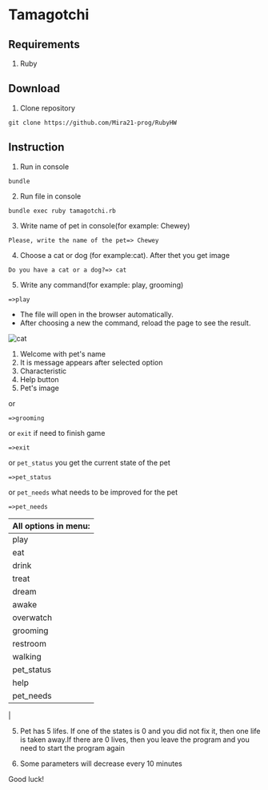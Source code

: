 # Tamagotchi

## Requirements


1. Ruby 

## Download
1. Clone repository 
```
git clone https://github.com/Mira21-prog/RubyHW
```
## Instruction
1. Run in console
```
bundle 
```
2. Run file in console 
```
bundle exec ruby tamagotchi.rb
```
3. Write name of pet in console(for example: Chewey)

```
Please, write the name of the pet=> Chewey
```
4. Choose a cat or dog (for example:cat). After thet you get image 

```
Do you have a cat or a dog?=> cat
```

5.  Write any command(for example: play, grooming) 

```
=>play
```
- The file will open in the browser automatically. 
- After choosing a new the command, reload the page to see the result.

![cat](http://dl3.joxi.net/drive/2020/11/19/0015/2025/1005545/45/a6785f09ae.jpg)
1. Welcome with pet's name
2. It is message appears after selected option
3. Characteristic  
4. Help button 
5. Pet's image

or 

```
=>grooming
```

or `exit` if need to finish game

```
=>exit
```

or `pet_status` you get the current state of the pet

```
=>pet_status
```
or `pet_needs` what needs to be improved for the pet
```
=>pet_needs
```
|All options in menu:| 
|--------------------|
|play|
|eat|
|drink|
|treat|
|dream|
|awake|
|overwatch|
|grooming|
|restroom|
|walking|
|pet_status|
|help|
|pet_needs|
|

5. Pet has 5 lifes. If one of the states is 0 and you did not fix it, then one life is taken away.If there are 0 lives, then you leave the program and you need to start the program again


6. Some parameters will decrease every 10 minutes

Good luck! 



